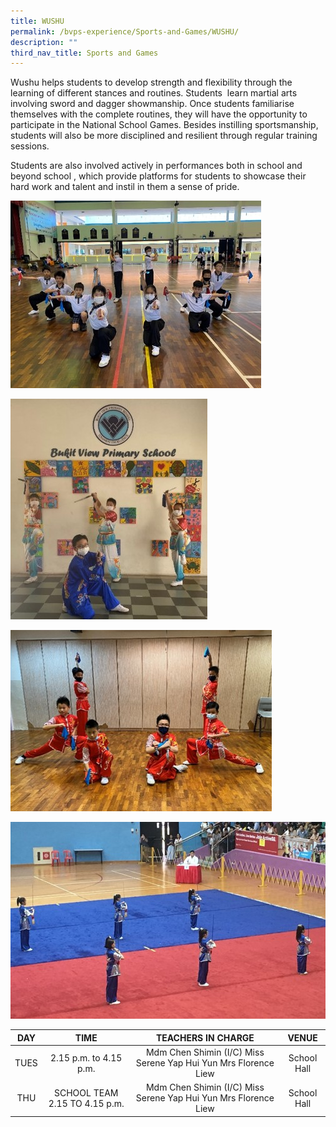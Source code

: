 ```yaml
---
title: WUSHU
permalink: /bvps-experience/Sports-and-Games/WUSHU/
description: ""
third_nav_title: Sports and Games
---
```

Wushu helps students to develop strength and flexibility through the learning of different stances and routines. Students  learn martial arts involving sword and dagger showmanship. Once students familiarise themselves with the complete routines, they will have the opportunity to participate in the National School Games. Besides instilling sportsmanship, students will also be more disciplined and resilient through regular training sessions.

  

Students are also involved actively in performances both in school and beyond school , which provide platforms for students to showcase their hard work and talent and instil in them a sense of pride.

![](/images/BVPS%20Experience/Co%20Curricular%20Activities/Sports%20&%20Games/WUSHU/W1.jpg)

![](/images/BVPS%20Experience/Co%20Curricular%20Activities/Sports%20&%20Games/WUSHU/W2.jpg)

![](/images/BVPS%20Experience/Co%20Curricular%20Activities/Sports%20&%20Games/WUSHU/W3.jpg)

![](/images/BVPS%20Experience/Co%20Curricular%20Activities/Sports%20&%20Games/WUSHU/W4.jpg)

|  DAY |              TIME             |                        TEACHERS IN CHARGE                       |    VENUE    |
|:----:|:-----------------------------:|:---------------------------------------------------------------:|:-----------:|
| TUES |     2.15 p.m. to 4.15 p.m.    | Mdm Chen Shimin (I/C) Miss Serene Yap Hui Yun Mrs Florence Liew | School Hall |
|  THU | SCHOOL TEAM 2.15 TO 4.15 p.m. | Mdm Chen Shimin (I/C) Miss Serene Yap Hui Yun Mrs Florence Liew | School Hall |